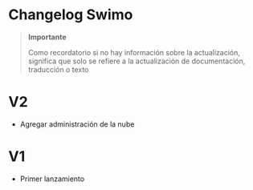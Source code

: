 # Changelog Swimo

>**Importante**
>
>Como recordatorio si no hay información sobre la actualización, significa que solo se refiere a la actualización de documentación, traducción o texto

# V2

- Agregar administración de la nube

# V1

- Primer lanzamiento
